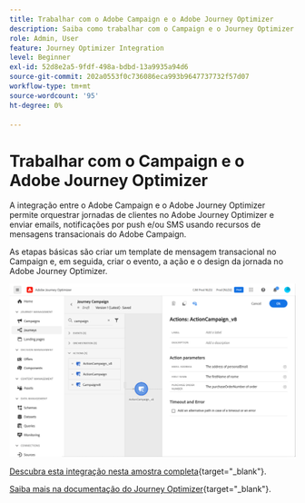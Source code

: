 ```yaml
---
title: Trabalhar com o Adobe Campaign e o Adobe Journey Optimizer
description: Saiba como trabalhar com o Campaign e o Journey Optimizer
role: Admin, User
feature: Journey Optimizer Integration
level: Beginner
exl-id: 52d8e2a5-9fdf-498a-bdbd-13a9935a94d6
source-git-commit: 202a0553f0c736086eca993b9647737732f57d07
workflow-type: tm+mt
source-wordcount: '95'
ht-degree: 0%

---
```


# Trabalhar com o Campaign e o Adobe Journey Optimizer

A integração entre o Adobe Campaign e o Adobe Journey Optimizer permite orquestrar jornadas de clientes no Adobe Journey Optimizer e enviar emails, notificações por push e/ou SMS usando recursos de mensagens transacionais do Adobe Campaign.

As etapas básicas são criar um template de mensagem transacional no Campaign e, em seguida, criar o evento, a ação e o design da jornada no Adobe Journey Optimizer.


![](assets/ajo-integration.png)


[Descubra esta integração nesta amostra completa](https://experienceleague.adobe.com/pt-br/docs/journey-optimizer/using/orchestrate-journeys/journey-use-cases/business-use-cases/ajo-ac){target="_blank"}.


[Saiba mais na documentação do Journey Optimizer](https://experienceleague.adobe.com/pt-br/docs/journey-optimizer/using/orchestrate-journeys/about-journey-building/using-adobe-campaign-v7-v8){target="_blank"}.
